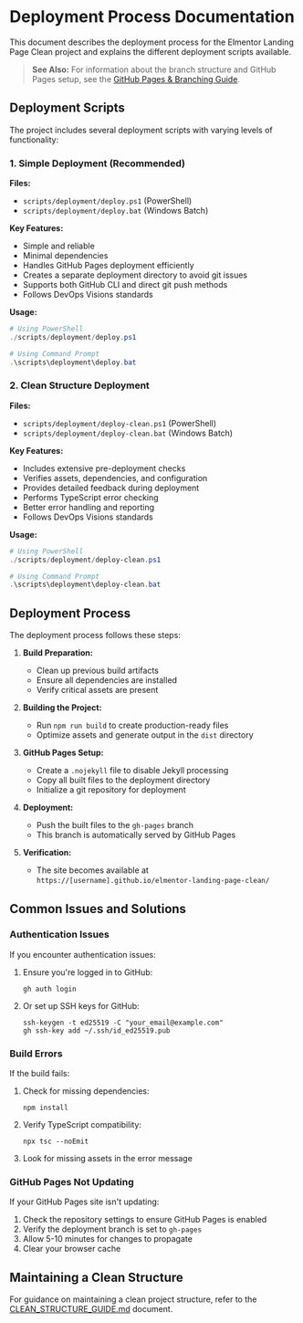 # Deployment Process Documentation

This document describes the deployment process for the Elmentor Landing Page Clean project and explains the different deployment scripts available.

> **See Also:** For information about the branch structure and GitHub Pages setup, see the [GitHub Pages & Branching Guide](./GITHUB_PAGES_BRANCHING_GUIDE.md).

## Deployment Scripts

The project includes several deployment scripts with varying levels of functionality:

### 1. Simple Deployment (Recommended)

**Files:**

- `scripts/deployment/deploy.ps1` (PowerShell)
- `scripts/deployment/deploy.bat` (Windows Batch)

**Key Features:**

- Simple and reliable
- Minimal dependencies
- Handles GitHub Pages deployment efficiently
- Creates a separate deployment directory to avoid git issues
- Supports both GitHub CLI and direct git push methods
- Follows DevOps Visions standards

**Usage:**

```powershell
# Using PowerShell
./scripts/deployment/deploy.ps1

# Using Command Prompt
.\scripts\deployment\deploy.bat
```

### 2. Clean Structure Deployment

**Files:**

- `scripts/deployment/deploy-clean.ps1` (PowerShell)
- `scripts/deployment/deploy-clean.bat` (Windows Batch)

**Key Features:**

- Includes extensive pre-deployment checks
- Verifies assets, dependencies, and configuration
- Provides detailed feedback during deployment
- Performs TypeScript error checking
- Better error handling and reporting
- Follows DevOps Visions standards

**Usage:**

```powershell
# Using PowerShell
./scripts/deployment/deploy-clean.ps1

# Using Command Prompt
.\scripts\deployment\deploy-clean.bat
```

## Deployment Process

The deployment process follows these steps:

1. **Build Preparation:**

   - Clean up previous build artifacts
   - Ensure all dependencies are installed
   - Verify critical assets are present

2. **Building the Project:**

   - Run `npm run build` to create production-ready files
   - Optimize assets and generate output in the `dist` directory

3. **GitHub Pages Setup:**

   - Create a `.nojekyll` file to disable Jekyll processing
   - Copy all built files to the deployment directory
   - Initialize a git repository for deployment

4. **Deployment:**

   - Push the built files to the `gh-pages` branch
   - This branch is automatically served by GitHub Pages

5. **Verification:**
   - The site becomes available at `https://[username].github.io/elmentor-landing-page-clean/`

## Common Issues and Solutions

### Authentication Issues

If you encounter authentication issues:

1. Ensure you're logged in to GitHub:

   ```
   gh auth login
   ```

2. Or set up SSH keys for GitHub:
   ```
   ssh-keygen -t ed25519 -C "your_email@example.com"
   gh ssh-key add ~/.ssh/id_ed25519.pub
   ```

### Build Errors

If the build fails:

1. Check for missing dependencies:

   ```
   npm install
   ```

2. Verify TypeScript compatibility:

   ```
   npx tsc --noEmit
   ```

3. Look for missing assets in the error message

### GitHub Pages Not Updating

If your GitHub Pages site isn't updating:

1. Check the repository settings to ensure GitHub Pages is enabled
2. Verify the deployment branch is set to `gh-pages`
3. Allow 5-10 minutes for changes to propagate
4. Clear your browser cache

## Maintaining a Clean Structure

For guidance on maintaining a clean project structure, refer to the [CLEAN_STRUCTURE_GUIDE.md](./CLEAN_STRUCTURE_GUIDE.md) document.
